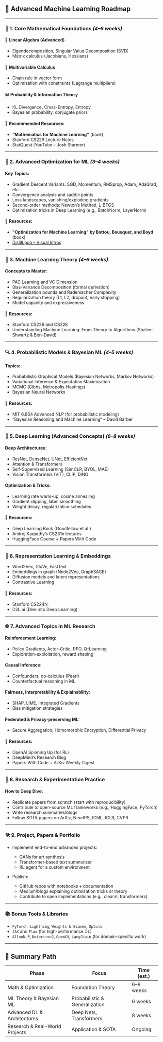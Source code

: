 

## 🚀 Advanced Machine Learning Roadmap

---

### 🧱 **1. Core Mathematical Foundations** *(4–6 weeks)*

#### 🧮 Linear Algebra (Advanced)

* Eigendecomposition, Singular Value Decomposition (SVD)
* Matrix calculus (Jacobians, Hessians)

#### 📐 Multivariable Calculus

* Chain rule in vector form
* Optimization with constraints (Lagrange multipliers)

#### 📊 Probability & Information Theory

* KL Divergence, Cross-Entropy, Entropy
* Bayesian probability, conjugate priors

#### 📘 Recommended Resources:

* **“Mathematics for Machine Learning”** (book)
* Stanford CS229 Lecture Notes
* StatQuest (YouTube – Josh Starmer)

---

### 🧠 **2. Advanced Optimization for ML** *(3–4 weeks)*

#### Key Topics:

* Gradient Descent Variants: SGD, Momentum, RMSprop, Adam, AdaGrad, etc.
* Convergence analysis and saddle points
* Loss landscapes, vanishing/exploding gradients
* Second-order methods: Newton’s Method, L-BFGS
* Optimization tricks in Deep Learning (e.g., BatchNorm, LayerNorm)

#### 📘 Resources:

* **"Optimization for Machine Learning" by Bottou, Bousquet, and Boyd** (book)
* [Distill.pub – Visual Intros](https://distill.pub/)

---

### 🧠 **3. Machine Learning Theory** *(4–6 weeks)*

#### Concepts to Master:

* PAC Learning and VC Dimension
* Bias-Variance Decomposition (formal derivation)
* Generalization bounds and Rademacher Complexity
* Regularization theory (L1, L2, dropout, early stopping)
* Model capacity and expressiveness

#### 📘 Resources:

* Stanford CS229 and CS228
* Understanding Machine Learning: From Theory to Algorithms (Shalev-Shwartz & Ben-David)

---

### 🔍 **4. Probabilistic Models & Bayesian ML** *(4–5 weeks)*

#### Topics:

* Probabilistic Graphical Models (Bayesian Networks, Markov Networks)
* Variational Inference & Expectation Maximization
* MCMC (Gibbs, Metropolis-Hastings)
* Bayesian Neural Networks

#### 📘 Resources:

* MIT 6.864 Advanced NLP (for probabilistic modeling)
* “Bayesian Reasoning and Machine Learning” – David Barber

---

### 🧬 **5. Deep Learning (Advanced Concepts)** *(6–8 weeks)*

#### Deep Architectures:

* ResNet, DenseNet, UNet, EfficientNet
* Attention & Transformers
* Self-Supervised Learning (SimCLR, BYOL, MAE)
* Vision Transformers (ViT), CLIP, DINO

#### Optimization & Tricks:

* Learning rate warm-up, cosine annealing
* Gradient clipping, label smoothing
* Weight decay, regularization schedules

#### 📘 Resources:

* Deep Learning Book (Goodfellow et al.)
* Andrej Karpathy’s CS231n lectures
* HuggingFace Course + Papers With Code

---

### 🧠 **6. Representation Learning & Embeddings**

* Word2Vec, GloVe, FastText
* Embeddings in graph (Node2Vec, GraphSAGE)
* Diffusion models and latent representations
* Contrastive Learning

#### 📘 Resources:

* Stanford CS224N
* D2L.ai (Dive into Deep Learning)

---

### 🌐 **7. Advanced Topics in ML Research**

#### Reinforcement Learning:

* Policy Gradients, Actor-Critic, PPO, Q-Learning
* Exploration-exploitation, reward shaping

#### Causal Inference:

* Confounders, do-calculus (Pearl)
* Counterfactual reasoning in ML

#### Fairness, Interpretability & Explainability:

* SHAP, LIME, Integrated Gradients
* Bias mitigation strategies

#### Federated & Privacy-preserving ML:

* Secure Aggregation, Homomorphic Encryption, Differential Privacy

#### 📘 Resources:

* OpenAI Spinning Up (for RL)
* DeepMind’s Research Blog
* Papers With Code + ArXiv Weekly Digest

---

### 🧪 **8. Research & Experimentation Practice**

#### How to Deep Dive:

* Replicate papers from scratch (start with reproducibility)
* Contribute to open-source ML frameworks (e.g., HuggingFace, PyTorch)
* Write research summaries/blogs
* Follow SOTA papers on ArXiv, NeurIPS, ICML, ICLR, CVPR

---

### 🛠️ **9. Project, Papers & Portfolio**

* Implement end-to-end advanced projects:

  * GANs for art synthesis
  * Transformer-based text summarizer
  * RL agent for a custom environment
* Publish:

  * GitHub repos with notebooks + documentation
  * Medium/blogs explaining optimization tricks or theory
  * Contribute to open implementations (e.g., cleanrl, transformers)

---

### 📚 Bonus Tools & Libraries

* `PyTorch Lightning`, `Weights & Biases`, `Optuna`
* `JAX` and `Flax` (for high-performance DL)
* `AllenNLP`, `Detectron2`, `OpenCV`, `LangChain` (for domain-specific work)

---

## 🧭 Summary Path

| Phase                          | Focus                          | Time (est.) |
| ------------------------------ | ------------------------------ | ----------- |
| Math & Optimization            | Foundation Theory              | 6–8 weeks   |
| ML Theory & Bayesian ML        | Probabilistic & Generalization | 6 weeks     |
| Advanced DL & Architectures    | Deep Nets, Transformers        | 8 weeks     |
| Research & Real-World Projects | Application & SOTA             | Ongoing     |

